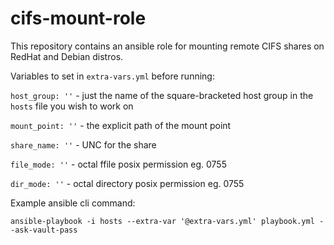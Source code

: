 # cifs-mount-role
This repository contains an ansible role for mounting remote CIFS shares on RedHat and Debian distros.

Variables to set in `extra-vars.yml` before running:

`host_group: ''` - just the name of the square-bracketed host group in the `hosts` file you wish to work on

`mount_point: ''` - the explicit path of the mount point

`share_name: ''` - UNC for the share

`file_mode: ''` - octal ffile posix permission eg. 0755

`dir_mode: ''` - octal directory posix permission eg. 0755

Example ansible cli command:

`ansible-playbook -i hosts --extra-var '@extra-vars.yml' playbook.yml --ask-vault-pass`
